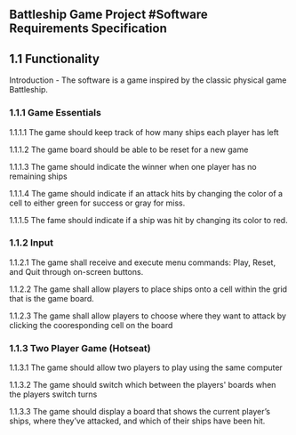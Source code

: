 ## Battleship Game Project #Software Requirements Specification

## 1.1 Functionality

Introduction - The software is a game inspired by the classic physical game Battleship.

### 1.1.1 Game Essentials 

1.1.1.1 The game should keep track of how many ships each player has left

1.1.1.2 The game board should be able to be reset for a new game

1.1.1.3 The game should indicate the winner when one player has no remaining ships

1.1.1.4 The game should indicate if an attack hits by changing the color of a cell to either green for success or gray for miss.

1.1.1.5 The fame should indicate if a ship was hit by changing its color to red.

### 1.1.2 Input

1.1.2.1 The game shall receive and execute menu commands: Play, Reset, and Quit through on-screen buttons.

1.1.2.2 The game shall allow players to place ships onto a cell within the grid that is the game board.

1.1.2.3 The game shall allow players to choose where they want to attack by clicking the cooresponding cell on the board

### 1.1.3 Two Player Game (Hotseat)

1.1.3.1 The game should allow two players to play using the same computer

1.1.3.2 The game should switch which between the players' boards when the players switch turns

1.1.3.3 The game should display a board that shows the current player’s ships, where they’ve attacked, and which of their ships have been hit.
